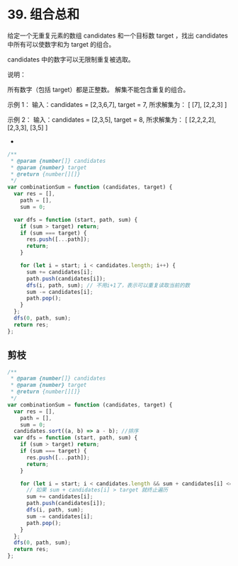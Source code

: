 # 39. 组合总和

给定一个无重复元素的数组 candidates 和一个目标数 target ，找出 candidates 中所有可以使数字和为 target 的组合。

candidates 中的数字可以无限制重复被选取。

说明：

所有数字（包括 target）都是正整数。
解集不能包含重复的组合。

示例 1： 输入：candidates = [2,3,6,7], target = 7, 所求解集为： [ [7], [2,2,3] ]

示例 2： 输入：candidates = [2,3,5], target = 8, 所求解集为： [ [2,2,2,2], [2,3,3], [3,5] ]

-

```js
/**
 * @param {number[]} candidates
 * @param {number} target
 * @return {number[][]}
 */
var combinationSum = function (candidates, target) {
  var res = [],
    path = [],
    sum = 0;

  var dfs = function (start, path, sum) {
    if (sum > target) return;
    if (sum === target) {
      res.push([...path]);
      return;
    }

    for (let i = start; i < candidates.length; i++) {
      sum += candidates[i];
      path.push(candidates[i]);
      dfs(i, path, sum); // 不用i+1了，表示可以重复读取当前的数
      sum -= candidates[i];
      path.pop();
    }
  };
  dfs(0, path, sum);
  return res;
};
```

## 剪枝

```js
/**
 * @param {number[]} candidates
 * @param {number} target
 * @return {number[][]}
 */
var combinationSum = function (candidates, target) {
  var res = [],
    path = [],
    sum = 0;
  candidates.sort((a, b) => a - b); //排序
  var dfs = function (start, path, sum) {
    if (sum > target) return;
    if (sum === target) {
      res.push([...path]);
      return;
    }

    for (let i = start; i < candidates.length && sum + candidates[i] <= target; i++) {
      // 如果 sum + candidates[i] > target 就终止遍历
      sum += candidates[i];
      path.push(candidates[i]);
      dfs(i, path, sum);
      sum -= candidates[i];
      path.pop();
    }
  };
  dfs(0, path, sum);
  return res;
};
```
